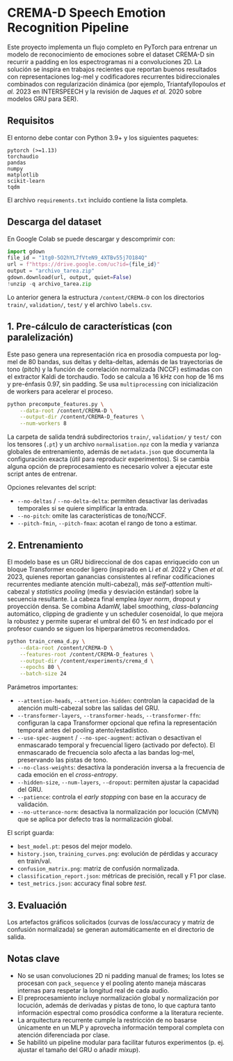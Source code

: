 # CREMA-D Speech Emotion Recognition Pipeline

Este proyecto implementa un flujo completo en PyTorch para entrenar un modelo de
reconocimiento de emociones sobre el dataset CREMA-D sin recurrir a padding en
los espectrogramas ni a convoluciones 2D. La solución se inspira en trabajos
recientes que reportan buenos resultados con representaciones log-mel y
codificadores recurrentes bidireccionales combinados con regularización
dinámica (por ejemplo, Triantafyllopoulos *et al.* 2023 en INTERSPEECH y la
revisión de Jaques *et al.* 2020 sobre modelos GRU para SER).

## Requisitos

El entorno debe contar con Python 3.9+ y los siguientes paquetes:

```text
pytorch (>=1.13)
torchaudio
pandas
numpy
matplotlib
scikit-learn
tqdm
```

El archivo `requirements.txt` incluido contiene la lista completa.

## Descarga del dataset

En Google Colab se puede descargar y descomprimir con:

```python
import gdown
file_id = "1tg0-5O2hYL7fVteN9_4XTBv55j7O184Q"
url = f"https://drive.google.com/uc?id={file_id}"
output = "archivo_tarea.zip"
gdown.download(url, output, quiet=False)
!unzip -q archivo_tarea.zip
```

Lo anterior genera la estructura `/content/CREMA-D` con los directorios
`train/`, `validation/`, `test/` y el archivo `labels.csv`.

## 1. Pre-cálculo de características (con paralelización)

Este paso genera una representación rica en prosodia compuesta por log-mel de
80 bandas, sus deltas y delta-deltas, además de las trayectorias de tono (pitch)
y la función de correlación normalizada (NCCF) estimadas con el extractor Kaldi
de torchaudio. Todo se calcula a 16 kHz con hop de 16 ms y pre-énfasis 0.97, sin
padding. Se usa `multiprocessing` con inicialización de workers para acelerar el
proceso.

```bash
python precompute_features.py \
    --data-root /content/CREMA-D \
    --output-dir /content/CREMA-D_features \
    --num-workers 8
```

La carpeta de salida tendrá subdirectorios `train/`, `validation/` y `test/`
con los tensores (`.pt`) y un archivo `normalisation.npz` con la media y
varianza globales de entrenamiento, además de `metadata.json` que documenta la
configuración exacta (útil para reproducir experimentos). Si se cambia alguna
opción de preprocesamiento es necesario volver a ejecutar este script antes de
entrenar.

Opciones relevantes del script:

- `--no-deltas` / `--no-delta-delta`: permiten desactivar las derivadas
  temporales si se quiere simplificar la entrada.
- `--no-pitch`: omite las características de tono/NCCF.
- `--pitch-fmin`, `--pitch-fmax`: acotan el rango de tono a estimar.

## 2. Entrenamiento

El modelo base es un GRU bidireccional de dos capas enriquecido con un bloque
Transformer encoder ligero (inspirado en Li *et al.* 2022 y Chen *et al.* 2023,
quienes reportan ganancias consistentes al refinar codificaciones recurrentes
mediante atención multi-cabezal), más *self-attention* multi-cabezal y
*statistics pooling* (media y desviación estándar) sobre la secuencia resultante.
La cabeza final emplea *layer norm*, dropout y proyección densa. Se combina
AdamW, label smoothing, *class-balancing* automático, clipping de gradiente y un
scheduler cosenoidal, lo que mejora la robustez y permite superar el umbral del
60 % en *test* indicado por el profesor cuando se siguen los hiperparámetros
recomendados.

```bash
python train_crema_d.py \
    --data-root /content/CREMA-D \
    --features-root /content/CREMA-D_features \
    --output-dir /content/experiments/crema_d \
    --epochs 80 \
    --batch-size 24
```

Parámetros importantes:

- `--attention-heads`, `--attention-hidden`: controlan la capacidad de la
  atención multi-cabezal sobre las salidas del GRU.
- `--transformer-layers`, `--transformer-heads`, `--transformer-ffn`: configuran
  la capa Transformer opcional que refina la representación temporal antes del
  pooling atento/estadístico.
- `--use-spec-augment` / `--no-spec-augment`: activan o desactivan el enmascarado
  temporal y frecuencial ligero (activado por defecto). El enmascarado de
  frecuencia solo afecta a las bandas log-mel, preservando las pistas de tono.
- `--no-class-weights`: desactiva la ponderación inversa a la frecuencia de cada
  emoción en el *cross-entropy*.
- `--hidden-size`, `--num-layers`, `--dropout`: permiten ajustar la capacidad del
  GRU.
- `--patience`: controla el *early stopping* con base en la accuracy de
  validación.
- `--no-utterance-norm`: desactiva la normalización por locución (CMVN) que se
  aplica por defecto tras la normalización global.

El script guarda:

- `best_model.pt`: pesos del mejor modelo.
- `history.json`, `training_curves.png`: evolución de pérdidas y accuracy en
  train/val.
- `confusion_matrix.png`: matriz de confusión normalizada.
- `classification_report.json`: métricas de precisión, recall y F1 por clase.
- `test_metrics.json`: accuracy final sobre *test*.

## 3. Evaluación

Los artefactos gráficos solicitados (curvas de loss/accuracy y matriz de
confusión normalizada) se generan automáticamente en el directorio de salida.

## Notas clave

- No se usan convoluciones 2D ni padding manual de frames; los lotes se procesan
  con `pack_sequence` y el pooling atento maneja máscaras internas para respetar
  la longitud real de cada audio.
- El preprocesamiento incluye normalización global y normalización por
  locución, además de derivadas y pistas de tono, lo que captura tanto
  información espectral como prosódica conforme a la literatura reciente.
- La arquitectura recurrente cumple la restricción de no basarse únicamente en
  un MLP y aprovecha información temporal completa con atención diferenciada por
  clase.
- Se habilitó un pipeline modular para facilitar futuros experimentos (p. ej.
  ajustar el tamaño del GRU o añadir *mixup*).
